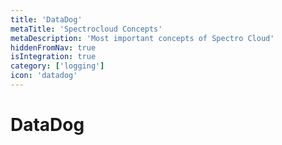 ```yaml
---
title: 'DataDog'
metaTitle: 'Spectrocloud Concepts'
metaDescription: 'Most important concepts of Spectro Cloud'
hiddenFromNav: true
isIntegration: true
category: ['logging']
icon: 'datadog'
---
```


# DataDog
